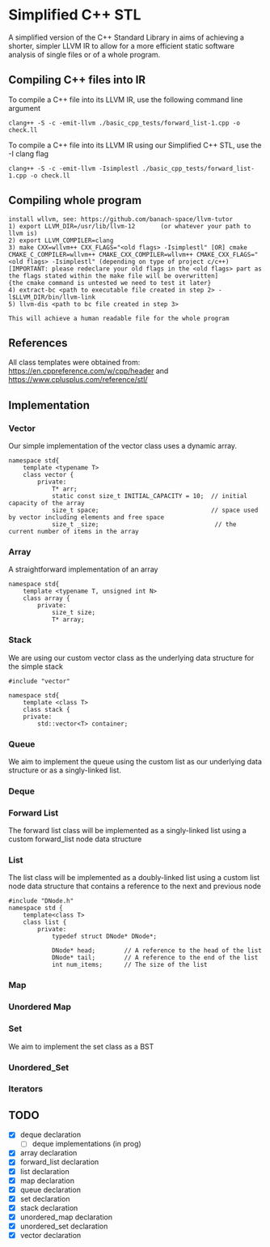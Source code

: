 # Simplified C++ STL

A simplified version of the C++
Standard Library in aims of achieving a shorter, simpler LLVM IR to allow for a more efficient static software analysis of single files or of a whole program.

## Compiling C++ files into IR
To compile a C++ file into its LLVM IR, use the following command line argument
```
clang++ -S -c -emit-llvm ./basic_cpp_tests/forward_list-1.cpp -o check.ll
```

To compile a C++ file into its LLVM IR using our Simplified C++ STL, use the -I clang flag

```
clang++ -S -c -emit-llvm -Isimplestl ./basic_cpp_tests/forward_list-1.cpp -o check.ll
```
## Compiling whole program
```
install wllvm, see: https://github.com/banach-space/llvm-tutor
1) export LLVM_DIR=/usr/lib/llvm-12       (or whatever your path to llvm is)
2) export LLVM_COMPILER=clang
3) make CXX=wllvm++ CXX_FLAGS="<old flags> -Isimplestl" [OR] cmake CMAKE_C_COMPILER=wllvm++ CMAKE_CXX_COMPILER=wllvm++ CMAKE_CXX_FLAGS="<old flags> -Isimplestl" (depending on type of project c/c++) 
[IMPORTANT: please redeclare your old flags in the <old flags> part as the flags stated within the make file will be overwritten] 
{the cmake command is untested we need to test it later}
4) extract-bc <path to executable file created in step 2> -l$LLVM_DIR/bin/llvm-link
5) llvm-dis <path to bc file created in step 3>

This will achieve a human readable file for the whole program
```

## References
All class templates were obtained from: https://en.cppreference.com/w/cpp/header and https://www.cplusplus.com/reference/stl/

## Implementation

### Vector
Our simple implementation of the vector class uses a dynamic array.

```
namespace std{
    template <typename T>
    class vector {
        private:
            T* arr;
            static const size_t INITIAL_CAPACITY = 10;  // initial capacity of the array  
            size_t space;                               // space used by vector including elements and free space
            size_t _size;                                // the current number of items in the array
```

### Array
A straightforward implementation of an array
```
namespace std{
    template <typename T, unsigned int N>
    class array {
        private:
            size_t size;
            T* array;
```

### Stack
We are using our custom vector class as the underlying data structure for the simple stack
```
#include "vector"

namespace std{
    template <class T>
    class stack {
    private:
        std::vector<T> container;
```

### Queue
We aim to implement the queue using the custom list as our underlying data structure or as a singly-linked list.

### Deque

### Forward List
The forward list class will be implemented as a singly-linked list using a custom forward_list node data structure

### List
The list class will be implemented as a doubly-linked list using a custom list node data structure that contains a reference to the next and previous node
```
#include "DNode.h"
namespace std {
    template<class T>
    class list {
        private:
            typedef struct DNode* DNode*;

            DNode* head;        // A reference to the head of the list
            DNode* tail;        // A reference to the end of the list
            int num_items;      // The size of the list
```
### Map

### Unordered Map

### Set
We aim to implement the set class as a BST

### Unordered_Set

### Iterators


## TODO
- [X]  deque declaration
    - [ ] deque implementations (in prog)
- [X]  array declaration
- [X]  forward_list declaration
- [X]  list declaration
- [X]  map declaration
- [X]  queue declaration
- [X]  set declaration
- [X]  stack declaration
- [X]  unordered_map declaration
- [X]  unordered_set declaration
- [X]  vector declaration
